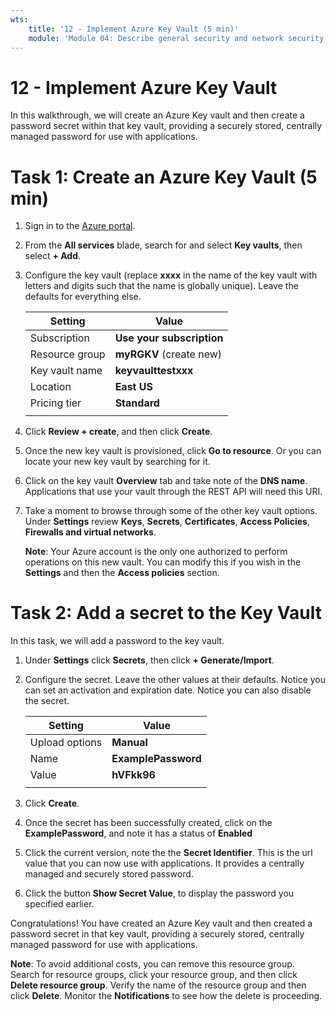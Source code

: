 ```yaml
---
wts:
    title: '12 - Implement Azure Key Vault (5 min)'
    module: 'Module 04: Describe general security and network security features'
---
```

# 12 - Implement Azure Key Vault

In this walkthrough, we will create an Azure Key vault and then create a password secret within that key vault, providing a securely stored, centrally managed password for use with applications.

# Task 1: Create an Azure Key Vault (5 min)

1. Sign in to the [Azure portal](https://portal.azure.com).

2. From the **All services** blade, search for and select **Key vaults**, then select **+ Add**.

3. Configure the key vault (replace **xxxx** in the name of the key vault with letters and digits such that the name is globally unique). Leave the defaults for everything else.

    | Setting | Value | 
    | --- | --- |
    | Subscription | **Use your subscription** |
    | Resource group | **myRGKV** (create new) |
    | Key vault name | **keyvaulttestxxx** |
    | Location | **East US** |
    | Pricing tier | **Standard** |
    | | |

4. Click **Review + create**, and then click **Create**. 

5. Once the new key vault is provisioned, click **Go to resource**. Or you can locate your new key vault by searching for it. 

6. Click on the key vault **Overview** tab and take note of the **DNS name**. Applications that use your vault through the REST API will need this URI.

7. Take a moment to browse through some of the other key vault options. Under **Settings** review **Keys**, **Secrets**, **Certificates**, **Access Policies**, **Firewalls and virtual networks**.

    **Note**: Your Azure account is the only one authorized to perform operations on this new vault. You can modify this if you wish in the **Settings** and then the **Access policies** section.

# Task 2: Add a secret to the Key Vault
        
In this task, we will add a password to the key vault. 

1. Under **Settings** click **Secrets**, then click **+ Generate/Import**.

2. Configure the secret. Leave the other values at their defaults. Notice you can set an activation and expiration date. Notice you can also disable the secret.

    | Setting | Value | 
    | --- | --- |
    | Upload options | **Manual** |
    | Name | **ExamplePassword** |
    | Value | **hVFkk96** |
    | | |

3. Click **Create**.

4. Once the secret has been successfully created, click on the **ExamplePassword**, and note it has a status of **Enabled**

5. Click the current version, note the the **Secret Identifier**. This is the url value that you can now use with applications. It provides a centrally managed and securely stored password.

6. Click the button **Show Secret Value**, to display the password you specified earlier.

Congratulations! You have created an Azure Key vault and then created a password secret in that key vault, providing a securely stored, centrally managed password for use with applications.

**Note**: To avoid additional costs, you can remove this resource group. Search for resource groups, click your resource group, and then click **Delete resource group**. Verify the name of the resource group and then click **Delete**. Monitor the **Notifications** to see how the delete is proceeding.
